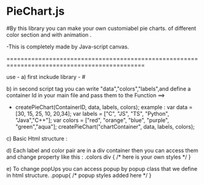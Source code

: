 # PieChart.js

#By this library you can make your own customiabel pie charts. of different color section and with animation .

-This is completely made by Java-script canvas.

=============================================================================================

use -
a) first inckude library -
  #<script src="https://cdn.jsdelivr.net/gh/Bharat346/PieChart.js/pie.js"></script>

b) in second script tag you can write "data","colors","labels",and define a container Id in your main file and pass them to the Function ==> 
+ createPieChart(ContainerID, data, labels, colors);
example :
var data = [30, 15, 25, 10, 20,34];
var labels = ["C", "JS", "TS", "Python", "Java","C++"];
var colors = ["red", "orange", "blue", "purple", "green","aqua"];
createPieChart("chartContainer", data, labels, colors);

c) Basic Html structure : 
<div id = "user_given_id">
  <!-- you can add more items here like heading with own styles -->
  <div class = "popup"></div>
  <div class = "colors"></div>
</div>

d) Each label and color pair are in a div container then you can access them and change property like this : 
.colors div {
  /* here is your own styles */
}

e) To change popUps you can access popup by popup class that we define in html structure.
.popup{
   /* popup styles added here */ 
}


